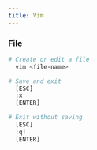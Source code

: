 ```yaml
--- 
title: Vim
---
```


### File

```bash
# Create or edit a file
  vim <file-name>

# Save and exit
  [ESC]
  :x
  [ENTER]

# Exit without saving
  [ESC]
  :q!
  [ENTER]
```
